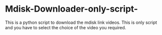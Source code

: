 # Mdisk-Downloader-only-script-
This is a python script to download the mdisk link videos. This is only script and you have to select the choice of the video you required.
